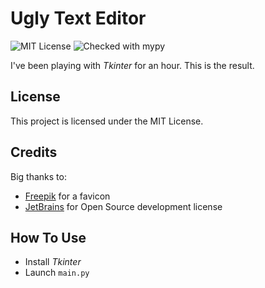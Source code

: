 # Ugly Text Editor
![MIT License](https://img.shields.io/github/license/JustKappaMan/Ugly-Text-Editor)
![Checked with mypy](https://img.shields.io/badge/mypy-checked-blue)

I've been playing with _Tkinter_ for an hour. This is the result.
## License
This project is licensed under the MIT License.
## Credits
Big thanks to:
* [Freepik](https://www.flaticon.com/authors/freepik) for a favicon
* [JetBrains](https://www.jetbrains.com/community/opensource) for Open Source development license
## How To Use
* Install _Tkinter_
* Launch `main.py`